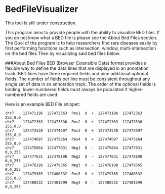 # BedFileVisualizer

This tool is still under construction.

This program aims to provide people with the ability to visualize BED files. 
If you do not know what a BED file is please see the About Bed Files section.
The Goal of the program is to help researchers find rare diseases easily by first
performing functions such as intersection, window, multi-intersection on the bed files
Then by visualizing said bed files below:

[graph-rainbow]: https://i.imgur.com/eHkIRPN.png 'The graph seems to not be found :('

[graph-heat-map]: https://i.imgur.com/rm3t04e.png 'The graph seems to not be found :('

[graph-gantt]: https://i.imgur.com/pYb9eHN.png 'The graph seems to not be found :('



###About Bed Files
BED (Browser Extensible Data) format provides a flexible way to define the data lines that are displayed in an annotation track.
BED lines have three required fields and nine additional optional fields. The number of fields per line must be consistent 
throughout any single set of data in an annotation track. The order of the optional fields is binding: lower-numbered fields
must always be populated if higher-numbered fields are used.

Here is an example BED File snippet:
```
chr7    127471196  127472363  Pos1  0  +  127471196  127472363  255,0,0
chr7    127472363  127473530  Pos2  0  +  127472363  127473530  255,0,0
chr7    127473530  127474697  Pos3  0  +  127473530  127474697  255,0,0
chr7    127474697  127475864  Pos4  0  +  127474697  127475864  255,0,0
chr7    127475864  127477031  Neg1  0  -  127475864  127477031  0,0,255
chr7    127477031  127478198  Neg2  0  -  127477031  127478198  0,0,255
chr7    127478198  127479365  Neg3  0  -  127478198  127479365  0,0,255
chr7    127479365  127480532  Pos5  0  +  127479365  127480532  255,0,0
chr7    127480532  127481699  Neg4  0  -  127480532  127481699  0,0,255
```